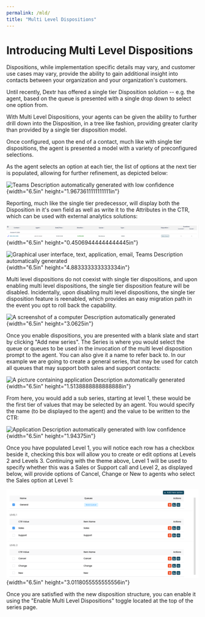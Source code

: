 ```yaml
---
permalink: /mld/
title: "Multi Level Dispositions"
---
```


# Introducing Multi Level Dispositions

Dispositions, while implementation specific details may vary, and
customer use cases may vary, provide the ability to gain additional
insight into contacts between your organization and your organization's
customers.

Until recently, Dextr has offered a single tier Disposition solution --
e.g. the agent, based on the queue is presented with a single drop down
to select one option from.

With Multi Level Dispositions, your agents can be given the ability to
further drill down into the Disposition, in a tree like fashion,
providing greater clarity than provided by a single tier disposition
model.

Once configured, upon the end of a contact, much like with single tier
dispositions, the agent is presented a model with a variety of
preconfigured selections.

As the agent selects an option at each tier, the list of options at the
next tier is populated, allowing for further refinement, as depicted
below:

![Teams Description automatically generated with low
confidence](./mld/media/image1.png){width="6.5in"
height="1.9673611111111111in"}

Reporting, much like the single tier predecessor, will display both the
Disposition in it's own field as well as write it to the Attributes in
the CTR, which can be used with external analytics solutions:

![](./mld/media/image2.png){width="6.5in"
height="0.45069444444444445in"}

![Graphical user interface, text, application, email, Teams Description
automatically generated](./mld/media/image3.png){width="6.5in"
height="4.883333333333334in"}

Multi level dispositions do not coexist with single tier dispositions,
and upon enabling multi level dispositions, the single tier disposition
feature will be disabled. Incidentally, upon disabling multi level
dispositions, the single tier disposition feature is reenabled, which
provides an easy migration path in the event you opt to roll back the
capability.

![A screenshot of a computer Description automatically
generated](./mld/media/image4.png){width="6.5in" height="3.0625in"}

Once you enable dispositions, you are presented with a blank slate and
start by clicking "Add new series". The Series is where you would select
the queue or queues to be used in the invocation of the multi level
disposition prompt to the agent. You can also give it a name to refer
back to. In our example we are going to create a general series, that
may be used for catch all queues that may support both sales and support
contacts:

![A picture containing application Description automatically
generated](./mld/media/image5.png){width="6.5in"
height="1.5138888888888888in"}

From here, you would add a sub series, starting at level 1, these would
be the first tier of values that may be selected by an agent. You would
specify the name (to be displayed to the agent) and the value to be
written to the CTR:

![Application Description automatically generated with low
confidence](./mld/media/image6.png){width="6.5in" height="1.94375in"}

Once you have populated Level 1, you will notice each row has a checkbox
beside it, checking this box will allow you to create or edit options at
Levels 2 and Levels 3. Continuing with the theme above, Level 1 will be
used to specify whether this was a Sales or Support call and Level 2, as
displayed below, will provide options of Cancel, Change or New to agents
who select the Sales option at Level 1:

![](./mld/media/image7.png){width="6.5in" height="3.0118055555555556in"}

Once you are satisfied with the new disposition structure, you can
enable it using the "Enable Multi Level Dispositions" toggle located at
the top of the series page.
